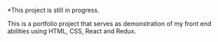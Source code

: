 *This project is still in progress.

This is a portfolio project that serves as demonstration of my front end abilities using HTML, CSS, React and Redux.

